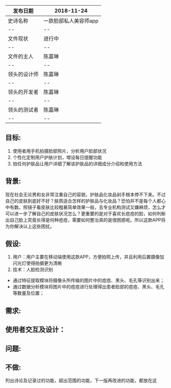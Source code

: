  |  发布日期 | 2018-11-24 |
 | -- | -- |
 |  史诗名称 | 一款脸部私人美容师app |
 | -- | -- |
 |  文件现状 | 进行中 |
 | -- | -- |
 |  文件的主人 | 陈嘉琳 |
 | -- | -- |
 |  领头的设计师 | 陈嘉琳 |
 | -- | -- |
 |  领头的开发者 | 陈嘉琳 |
 | -- | -- |
 |  领头的测试者 | 陈嘉琳  |
 | -- | -- |

## 目标: 
1. 使用者用手机拍摄脸部照片，分析用户脸部状况
2. 个性化定制用户护肤计划，增设每日提醒功能
3. 拍任何护肤品让用户详细了解该护肤品的详细成分介绍和使用方法

## 背景: 
现在社会无论男和女非常注重自己的容貌，护肤品化妆品剁手根本停不下来。不过自己的皮肤到底好不好？肤质适合怎样的护肤品与化妆品？恐怕并不是每个人都心中有数。照镜子看皮肤比较粗暴简单效果一般，去专业机构测试又嫌麻烦，怎么才可以进一步了解自己的皮肤状况怎么？更重要的是对于喜欢长痘痘的脸，如何判断出自己脸上究竟长得是何种痘痘，需要如何整治真的是很困惑呢。所以这款APP将为你解决以上这些困扰。

## 假设: 
1. 用户：用户主要在移动端使用这款APP，方便拍照上传，并且利用后置摄像加闪光灯使得拍摄更为清晰
2. 技术：人脸检测识别
* 通过特征提取模块将摄像头所传输的图片中的痘痘、黑头、毛孔等识别出来；
* 通过数据分析模块将图片中的痘痘进行处理得出患者脸部的痘痘、黑头、毛孔等数量及位置；

## 需求:

## 使用者交互及设计：


## 问题: 

## 不做: 
列出诗论及记录过的功能，超出范围的功能，下一版再改进的功能，都放在这

